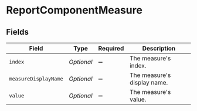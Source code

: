 # ReportComponentMeasure


## Fields

| Field                       | Type                        | Required                    | Description                 |
| --------------------------- | --------------------------- | --------------------------- | --------------------------- |
| `index`                     | *Optional<Long>*            | :heavy_minus_sign:          | The measure's index.        |
| `measureDisplayName`        | *Optional<String>*          | :heavy_minus_sign:          | The measure's display name. |
| `value`                     | *Optional<BigDecimal>*      | :heavy_minus_sign:          | The measure's value.        |